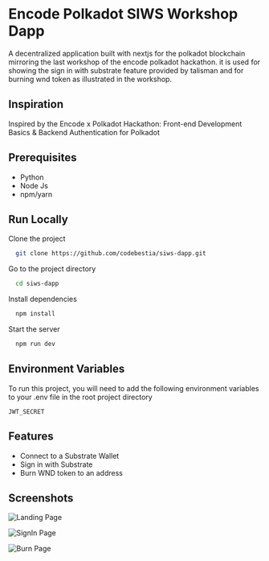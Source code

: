 
# Encode Polkadot SIWS Workshop Dapp

A decentralized application built with nextjs for the polkadot blockchain mirroring the last workshop of the encode polkadot hackathon. it is used for showing the sign in with substrate feature provided by talisman and for burning wnd token as illustrated in the workshop.

## Inspiration

Inspired by the Encode x Polkadot Hackathon: Front-end Development Basics & Backend Authentication for Polkadot

##  Prerequisites
- Python
- Node Js
- npm/yarn

## Run Locally

Clone the project

```bash
  git clone https://github.com/codebestia/siws-dapp.git
```

Go to the project directory

```bash
  cd siws-dapp
```

Install dependencies

```bash
  npm install
```

Start the server

```bash
  npm run dev
```


## Environment Variables

To run this project, you will need to add the following environment variables to your .env file in the root project directory

`JWT_SECRET`  




## Features

- Connect to a Substrate Wallet
- Sign in with Substrate
- Burn WND token to an address


## Screenshots

![Landing Page](https://res.cloudinary.com/ds81lsf2c/image/upload/v1709846952/dapp1_tqblao.jpg)

![SignIn Page](https://res.cloudinary.com/ds81lsf2c/image/upload/v1709846952/dapp2_rbuue5.jpg)

![Burn Page](https://res.cloudinary.com/ds81lsf2c/image/upload/v1709846952/dapp3_lmtdsh.jpg)



